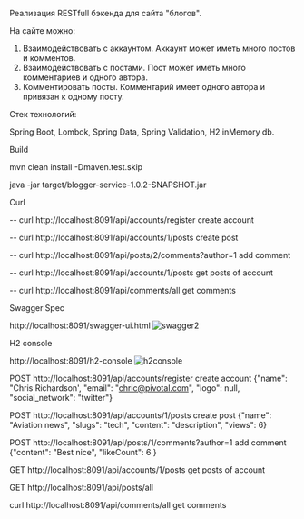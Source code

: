 Реализация RESTfull бэкенда для сайта "блогов".

На сайте можно:
1. Взаимодействовать с аккаунтом. Аккаунт может иметь много постов и комментов.
2. Взаимодействовать с постами. Пост может иметь много комментариев и одного автора.
3. Комментировать посты. Комментарий имеет одного автора и привязан к одному посту.

Стек технологий:

Spring Boot, Lombok, Spring Data, Spring Validation, H2 inMemory db.

Build

mvn clean install -Dmaven.test.skip

java -jar target/blogger-service-1.0.2-SNAPSHOT.jar


Curl

-- curl http://localhost:8091/api/accounts/register create account

-- curl http://localhost:8091/api/accounts/1/posts create post

-- curl http://localhost:8091/api/posts/2/comments?author=1 add comment

-- curl http://localhost:8091/api/accounts/1/posts get posts of account

-- curl http://localhost:8091/api/comments/all get comments


Swagger Spec

http://localhost:8091/swagger-ui.html
![swagger2](https://user-images.githubusercontent.com/5726929/66917057-4d216080-f025-11e9-9781-adc29147d71e.JPG)



H2 console

http://localhost:8091/h2-console
![h2console](https://user-images.githubusercontent.com/5726929/66916965-10556980-f025-11e9-9ac4-b0ffa6b238c0.JPG)



POST http://localhost:8091/api/accounts/register create account
 {"name": "Chris Richardson',
  "email": "chric@pivotal.com",
  "logo": null,
  "social_network": "twitter"}


POST http://localhost:8091/api/accounts/1/posts create post
 {"name": "Aviation news",
 "slugs": "tech",
 "content": "description",
 "views": 6}

POST http://localhost:8091/api/posts/1/comments?author=1 add comment
 {"content": "Best nice",
  "likeCount": 6 }

GET http://localhost:8091/api/accounts/1/posts get posts of account

GET http://localhost:8091/api/posts/all

curl http://localhost:8091/api/comments/all get comments


